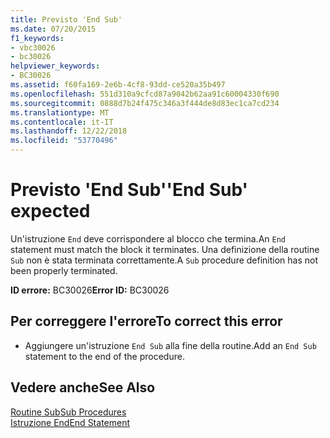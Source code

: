 ```yaml
---
title: Previsto 'End Sub'
ms.date: 07/20/2015
f1_keywords:
- vbc30026
- bc30026
helpviewer_keywords:
- BC30026
ms.assetid: f60fa169-2e6b-4cf8-93dd-ce520a35b497
ms.openlocfilehash: 551d310a9cfcd87a9042b62aa91c60004330f690
ms.sourcegitcommit: 0888d7b24f475c346a3f444de8d83ec1ca7cd234
ms.translationtype: MT
ms.contentlocale: it-IT
ms.lasthandoff: 12/22/2018
ms.locfileid: "53770496"
---
```

# <a name="end-sub-expected"></a><span data-ttu-id="36f9f-102">Previsto 'End Sub'</span><span class="sxs-lookup"><span data-stu-id="36f9f-102">'End Sub' expected</span></span>
<span data-ttu-id="36f9f-103">Un'istruzione `End` deve corrispondere al blocco che termina.</span><span class="sxs-lookup"><span data-stu-id="36f9f-103">An `End` statement must match the block it terminates.</span></span> <span data-ttu-id="36f9f-104">Una definizione della routine `Sub` non è stata terminata correttamente.</span><span class="sxs-lookup"><span data-stu-id="36f9f-104">A `Sub` procedure definition has not been properly terminated.</span></span>  
  
 <span data-ttu-id="36f9f-105">**ID errore:** BC30026</span><span class="sxs-lookup"><span data-stu-id="36f9f-105">**Error ID:** BC30026</span></span>  
  
## <a name="to-correct-this-error"></a><span data-ttu-id="36f9f-106">Per correggere l'errore</span><span class="sxs-lookup"><span data-stu-id="36f9f-106">To correct this error</span></span>  
  
-   <span data-ttu-id="36f9f-107">Aggiungere un'istruzione `End Sub` alla fine della routine.</span><span class="sxs-lookup"><span data-stu-id="36f9f-107">Add an `End Sub` statement to the end of the procedure.</span></span>  
  
## <a name="see-also"></a><span data-ttu-id="36f9f-108">Vedere anche</span><span class="sxs-lookup"><span data-stu-id="36f9f-108">See Also</span></span>  
 [<span data-ttu-id="36f9f-109">Routine Sub</span><span class="sxs-lookup"><span data-stu-id="36f9f-109">Sub Procedures</span></span>](../../visual-basic/programming-guide/language-features/procedures/sub-procedures.md)  
 [<span data-ttu-id="36f9f-110">Istruzione End</span><span class="sxs-lookup"><span data-stu-id="36f9f-110">End Statement</span></span>](../../visual-basic/language-reference/statements/end-statement.md)
